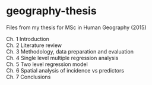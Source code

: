 # geography-thesis
Files from my thesis for MSc in Human Geography (2015)

Ch. 1 Introduction <BR>
Ch. 2 Literature review <BR>
Ch. 3 Methodology, data preparation and evaluation <BR>
Ch. 4 Single level multiple regression analysis <BR>
Ch. 5 Two level regression model <BR>
Ch. 6 Spatial analysis of incidence vs predictors <BR>
Ch. 7 Conclusions
